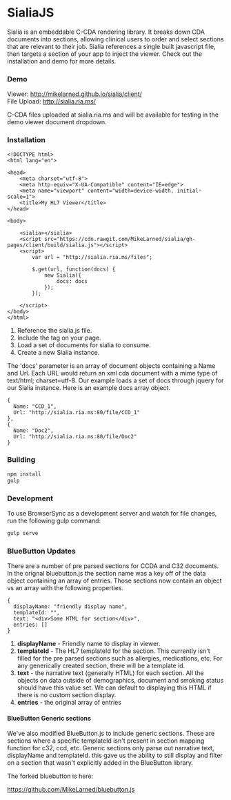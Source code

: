 # SialiaJS

Sialia is an embeddable C-CDA rendering library. It breaks down CDA documents into sections, allowing clinical users to order and select sections that
are relevant to their job.  Sialia references a single built javascript file, then targets a section of your app to inject the viewer.  Check out the installation and
demo for more details.

### Demo

Viewer: http://mikelarned.github.io/sialia/client/  
File Upload: http://sialia.ria.ms/

C-CDA files uploaded at sialia.ria.ms and will be available for testing in the demo viewer document dropdown.

### Installation

```
<!DOCTYPE html>
<html lang="en">

<head>
    <meta charset="utf-8">
    <meta http-equiv="X-UA-Compatible" content="IE=edge">
    <meta name="viewport" content="width=device-width, initial-scale=1">
    <title>My HL7 Viewer</title>
</head>

<body>

    <sialia></sialia>
    <script src="https://cdn.rawgit.com/MikeLarned/sialia/gh-pages/client/build/sialia.js"></script>
    <script>
        var url = "http://sialia.ria.ms/files";

        $.get(url, function(docs) {
            new Sialia({
                docs: docs
            });
        });

    </script>
</body>
</html>
```
1. Reference the sialia.js file.
2. Include the <sialia></sialia> tag on your page.
3. Load a set of documents for sialia to consume.
4. Create a new Sialia instance.

The 'docs' parameter is an array of document objects containing a Name and Url.  Each URL would return an xml cda document with a mime type of text/html; charset=utf-8.  Our example loads a set of docs
through jquery for our Sialia instance.  Here is an example docs array object.

```
{
  Name: "CCD_1",
  Url: "http://sialia.ria.ms:80/file/CCD_1"
},
{
  Name: "Doc2",
  Url: "http://sialia.ria.ms:80/file/Doc2"
}
```

### Building

```bash
npm install
gulp
```

### Development

To use BrowserSync as a development server and watch for file changes, run the following gulp command:

```bash
gulp serve
```

### BlueButton Updates

There are a number of pre parsed sections for CCDA and C32 documents.  In the orignal bluebutton.js the section name was a key off of
the data object containing an array of entries. Those sections now contain an object vs an array with the following properties.

```
{
  displayName: "friendly display name",
  templateId: "",
  text: "<div>Some HTML for section</div>",
  entries: []
}
```
1. **displayName** - Friendly name to display in viewer.
2. **templateId** - The HL7 templateId for the section. This currently isn't filled for the pre parsed sections such as allergies, medications, etc. For any generically created section, there will be a template id.
3. **text** - the narrative text (generally HTML) for each section.  All the objects on data outside of demographics, document and smoking status should have this value set.  We can default to displaying this HTML if there is no custom section display.
4. **entries** - the original array of entries

#### BlueButton Generic sections

We've also modified BlueButton.js to include generic sections.  These are sections where a specific templateId isn't present in section mapping function for c32, ccd, etc.  Generic sections only parse out narrative text, displayName and templateId.
this gave us the ability to still display and filter on a section that wasn't explicitly added in the BlueButton library.  

The forked bluebutton is here:

https://github.com/MikeLarned/bluebutton.js
